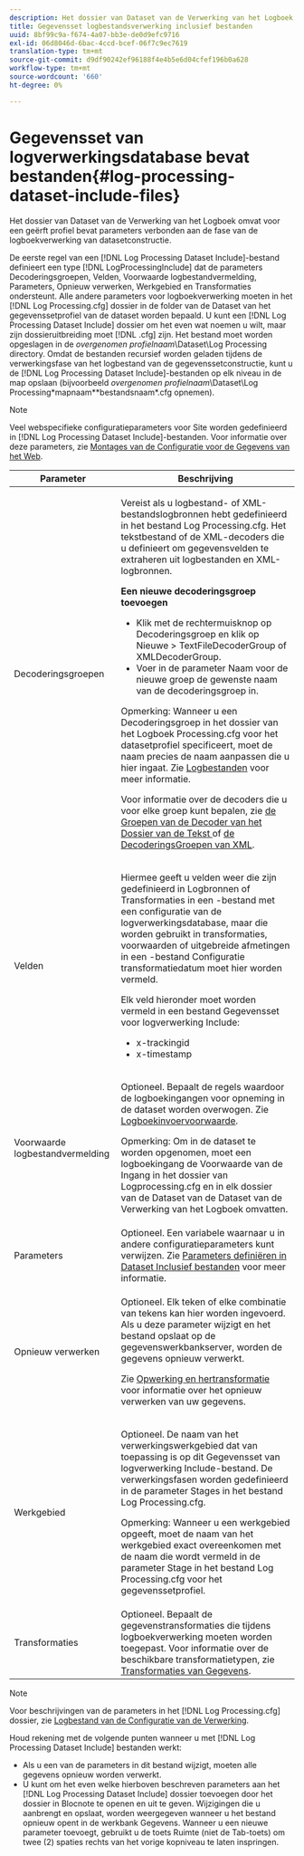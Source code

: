```yaml
---
description: Het dossier van Dataset van de Verwerking van het Logboek omvat voor een geërft profiel bevat parameters verbonden aan de fase van de logboekverwerking van datasetconstructie.
title: Gegevensset logbestandsverwerking inclusief bestanden
uuid: 8bf99c9a-f674-4a07-bb3e-de0d9efc9716
exl-id: 06d8046d-6bac-4ccd-bcef-06f7c9ec7619
translation-type: tm+mt
source-git-commit: d9df90242ef96188f4e4b5e6d04cfef196b0a628
workflow-type: tm+mt
source-wordcount: '660'
ht-degree: 0%

---
```


# Gegevensset van logverwerkingsdatabase bevat bestanden{#log-processing-dataset-include-files}

Het dossier van Dataset van de Verwerking van het Logboek omvat voor een geërft profiel bevat parameters verbonden aan de fase van de logboekverwerking van datasetconstructie.

De eerste regel van een [!DNL Log Processing Dataset Include]-bestand definieert een type [!DNL LogProcessingInclude] dat de parameters Decoderingsgroepen, Velden, Voorwaarde logbestandvermelding, Parameters, Opnieuw verwerken, Werkgebied en Transformaties ondersteunt. Alle andere parameters voor logboekverwerking moeten in het [!DNL Log Processing.cfg] dossier in de folder van de Dataset van het gegevenssetprofiel van de dataset worden bepaald. U kunt een [!DNL Log Processing Dataset Include] dossier om het even wat noemen u wilt, maar zijn dossieruitbreiding moet [!DNL .cfg] zijn. Het bestand moet worden opgeslagen in de *overgenomen profielnaam*\Dataset\Log Processing directory. Omdat de bestanden recursief worden geladen tijdens de verwerkingsfase van het logbestand van de gegevenssetconstructie, kunt u de [!DNL Log Processing Dataset Include]-bestanden op elk niveau in de map opslaan (bijvoorbeeld *overgenomen profielnaam*\Dataset\Log Processing\*mapnaam*\*bestandsnaam*.cfg opnemen).

>[!NOTE]
>
>Veel webspecifieke configuratieparameters voor Site worden gedefinieerd in [!DNL Log Processing Dataset Include]-bestanden. Voor informatie over deze parameters, zie [Montages van de Configuratie voor de Gegevens van het Web](../../../../../home/c-dataset-const-proc/c-config-web-data/c-config-web-data.md#concept-9a306b65483a484bb3f6f3c1d7e77519).

<table id="table_E2112652CCD443E889A529EEDC4ADF1C"> 
 <thead> 
  <tr> 
   <th colname="col1" class="entry"> Parameter </th> 
   <th colname="col2" class="entry"> Beschrijving </th> 
  </tr> 
 </thead>
 <tbody> 
  <tr> 
   <td colname="col1"> Decoderingsgroepen </td> 
   <td colname="col2"> <p>Vereist als u logbestand- of XML-bestandslogbronnen hebt gedefinieerd in het bestand <span class="filepath"> Log Processing.cfg</span>. Het tekstbestand of de XML-decoders die u definieert om gegevensvelden te extraheren uit logbestanden en XML-logbronnen. </p> <p> <b>Een nieuwe decoderingsgroep toevoegen</b> 
     <ul id="ul_54087499003C48C8B0AD9660A2F46EA9"> 
      <li id="li_E361861E61D246DDB3964C97CC5187E9"> Klik met de rechtermuisknop op <span class="uicontrol"> Decoderingsgroep</span> en klik op <span class="uicontrol"> Nieuwe </span> &gt; <span class="uicontrol"> TextFileDecoderGroup</span> of <span class="uicontrol"> XMLDecoderGroup</span>. </li> 
      <li id="li_B2D61A0763AD4FEDB619BF9550EF4602"> Voer in de parameter Naam voor de nieuwe groep de gewenste naam van de decoderingsgroep in. </li> 
     </ul> </p> <p> <p>Opmerking:  Wanneer u een Decoderingsgroep in het <span class="filepath"> dossier van het Logboek Processing.cfg</span> voor het datasetprofiel specificeert, moet de naam precies de naam aanpassen die u hier ingaat. Zie <a href="../../../../../home/c-dataset-const-proc/c-log-proc-config-file/c-log-sources.md#concept-3d4fb817c057447d90f166b1183b461e"> Logbestanden</a> voor meer informatie. </p> </p> <p> Voor informatie over de decoders die u voor elke groep kunt bepalen, zie <a href="../../../../../home/c-dataset-const-proc/c-dataset-inc-files/c-types-dataset-inc-files/c-log-proc-dataset-inc-files/c-text-file-dec-groups.md#concept-0db34988e17c41bfb1797f1d8e78aabd"> de Groepen van de Decoder van het Dossier van de Tekst </a> of <a href="../../../../../home/c-dataset-const-proc/c-dataset-inc-files/c-types-dataset-inc-files/c-log-proc-dataset-inc-files/c-xml-dec-grps.md#concept-5eda5ab253724674832f6951e2a0d1c3"> de DecoderingsGroepen van XML</a>. </p> </td> 
  </tr> 
  <tr> 
   <td colname="col1"> Velden </td> 
   <td colname="col2"> <p>Hiermee geeft u velden weer die zijn gedefinieerd in <span class="wintitle"> Logbronnen</span> of <span class="wintitle"> Transformaties</span> in een <span class="wintitle">-bestand met een configuratie van de logverwerkingsdatabase</span>, maar die worden gebruikt in transformaties, voorwaarden of uitgebreide afmetingen in een <span class="wintitle">-bestand Configuratie transformatiedatum</span> moet hier worden vermeld. </p> <p> Elk veld hieronder moet worden vermeld in een bestand <span class="wintitle"> Gegevensset voor logverwerking Include</span>: 
     <ul id="ul_D1BB18A80D874C0B9B54DA361698EB30"> 
      <li id="li_7E8B5B697BDA408DBE10D9A63AF295AC"> x-trackingid </li> 
      <li id="li_F5DEE90A596A4A1C86AF874653C4048C"> x-timestamp </li> 
     </ul> </p> </td> 
  </tr> 
  <tr> 
   <td colname="col1"> Voorwaarde logbestandvermelding </td> 
   <td colname="col2"> <p>Optioneel. Bepaalt de regels waardoor de logboekingangen voor opneming in de dataset worden overwogen. Zie <a href="../../../../../home/c-dataset-const-proc/c-log-proc-config-file/c-info-log-proc-param.md#concept-ecaff95cee4e40bc90f81e099c5fc934"> Logboekinvoervoorwaarde</a>. </p> <p> <p>Opmerking:  Om in de dataset te worden opgenomen, moet een logboekingang <span class="wintitle"> de Voorwaarde van de Ingang </span> in <span class="filepath"> het dossier van Logprocessing.cfg</span> en in elk <span class="wintitle"> dossier van de Dataset van de Dataset van de Verwerking van het Logboek omvatten</span>. </p> </p> </td> 
  </tr> 
  <tr> 
   <td colname="col1"> Parameters </td> 
   <td colname="col2"> Optioneel. Een variabele waarnaar u in andere configuratieparameters kunt verwijzen. Zie <a href="../../../../../home/c-dataset-const-proc/c-dataset-inc-files/c-def-param-dataset-inc-files/c-def-param-dataset-inc-files.md#concept-5ad06acc8dc44bf2a99643fafdd56b50"> Parameters definiëren in Dataset Inclusief bestanden</a> voor meer informatie. </td> 
  </tr> 
  <tr> 
   <td colname="col1"> Opnieuw verwerken </td> 
   <td colname="col2"> <p>Optioneel. Elk teken of elke combinatie van tekens kan hier worden ingevoerd. Als u deze parameter wijzigt en het bestand opslaat op de gegevenswerkbankserver, worden de gegevens opnieuw verwerkt. </p> <p> Zie <a href="../../../../../home/c-dataset-const-proc/c-reproc-retrans/c-unst-reproc-retrans.md"> Opwerking en hertransformatie</a> voor informatie over het opnieuw verwerken van uw gegevens. </p> </td> 
  </tr> 
  <tr> 
   <td colname="col1"> Werkgebied </td> 
   <td colname="col2"> <p>Optioneel. De naam van het verwerkingswerkgebied dat van toepassing is op dit <span class="wintitle"> Gegevensset van logverwerking Include</span>-bestand. De verwerkingsfasen worden gedefinieerd in de parameter Stages in het bestand <span class="filepath"> Log Processing.cfg</span>. </p> <p> <p>Opmerking:  Wanneer u een werkgebied opgeeft, moet de naam van het werkgebied exact overeenkomen met de naam die wordt vermeld in de parameter Stage in het bestand <span class="filepath"> Log Processing.cfg</span> voor het gegevenssetprofiel. </p> </p> </td> 
  </tr> 
  <tr> 
   <td colname="col1"> Transformaties </td> 
   <td colname="col2"> Optioneel. Bepaalt de gegevenstransformaties die tijdens logboekverwerking moeten worden toegepast. Voor informatie over de beschikbare transformatietypen, zie <a href="../../../../../home/c-dataset-const-proc/c-data-trans/c-abt-transf.md"> Transformaties van Gegevens</a>. </td> 
  </tr> 
 </tbody> 
</table>

>[!NOTE]
>
>Voor beschrijvingen van de parameters in het [!DNL Log Processing.cfg] dossier, zie [Logbestand van de Configuratie van de Verwerking](../../../../../home/c-dataset-const-proc/c-log-proc-config-file/c-abt-log-proc-config-file.md).

Houd rekening met de volgende punten wanneer u met [!DNL Log Processing Dataset Include] bestanden werkt:

* Als u een van de parameters in dit bestand wijzigt, moeten alle gegevens opnieuw worden verwerkt.
* U kunt om het even welke hierboven beschreven parameters aan het [!DNL Log Processing Dataset Include] dossier toevoegen door het dossier in Blocnote te openen en uit te geven. Wijzigingen die u aanbrengt en opslaat, worden weergegeven wanneer u het bestand opnieuw opent in de werkbank Gegevens. Wanneer u een nieuwe parameter toevoegt, gebruikt u de toets Ruimte (niet de Tab-toets) om twee (2) spaties rechts van het vorige kopniveau te laten inspringen.
